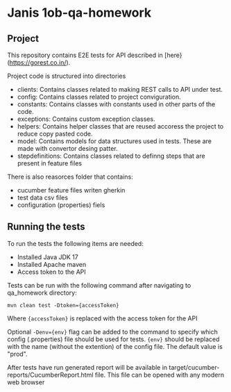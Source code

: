 # Janis 1ob-qa-homework

## Project

This repository contains E2E tests for API described in [here}(https://gorest.co.in/).

Project code is structured into directories
 - clients: Contains classes related to making REST calls to API under test.
 - config: Contains classes related to project conviguration.
 - constants: Contains classes with constants used in other parts of the code. 
 - exceptions: Contains custom exception classes.
 - helpers: Contains helper classes that are reused accoress the project to reduce copy pasted code.
 - model: Contains models for data structures used in tests. These are made with convertor desing patter.
 - stepdefinitions: Contains classes related to definng steps that are present in feature files

There is also reasorces folder that contains:
 - cucumber feature files writen gherkin
 - test data csv files
 - configuration (properties) fiels

## Running the tests

 To run the tests the following items are needed:
  - Installed Java JDK 17
  - Installed Apache maven
  - Access token to the API

Tests can be run with the following command after navigating to qa_homework directory:

`mvn clean test -Dtoken={accessToken}`

Where `{accessToken}` is replaced with the access token for the API

Optional `-Denv={env}` flag can be added to the command to specify which config (.properties) file should be used for tests. `{env}` should be replaced with the name (without the extention) of the config file. The default value is "prod".

After tests have run generated report will be available in target/cucumber-reports/CucumberReport.html file. This file can be opened with any modern web browser